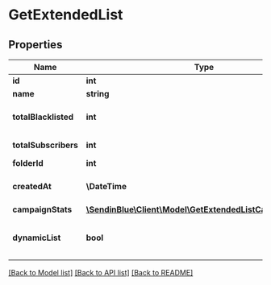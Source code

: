 # GetExtendedList

## Properties
Name | Type | Description | Notes
------------ | ------------- | ------------- | -------------
**id** | **int** | ID of the list | 
**name** | **string** | Name of the list | 
**totalBlacklisted** | **int** | Number of blacklisted contacts in the list | 
**totalSubscribers** | **int** | Number of contacts in the list | 
**folderId** | **int** | ID of the folder | 
**createdAt** | **\DateTime** | Creation Date of the list (YYYY-MM-DDTHH:mm:ss.SSSZ) | 
**campaignStats** | [**\SendinBlue\Client\Model\GetExtendedListCampaignStats[]**](GetExtendedListCampaignStats.md) |  | [optional] 
**dynamicList** | **bool** | Status telling if the list is dynamic or not (true&#x3D;dynamic, false&#x3D;not dynamic) | [optional] 

[[Back to Model list]](../../README.md#documentation-for-models) [[Back to API list]](../../README.md#documentation-for-api-endpoints) [[Back to README]](../../README.md)


